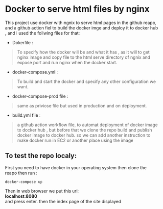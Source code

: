 # Docker to serve html files by nginx

This project use docker with ngnix to serve html pages in the github reapo, and a github action fiel to build the docker imge and deploy it to docker hub , and i used the follwing files for that:
  
- Dokerfile : 
    
>To specify how the docker will be and what it has , as it will to get nginx image and copy file to the html serve directory of ngnix and expose port and run nginx when the docker start.
  
- docker-compose.yml : 
   
>To build and start the docker and specify any other configuration we want.
  
- docker-compose-prod file :  
  
>same as priviose file but used in production and on deployment.
  
- build.yml file :  
  
>a github action workflow file, to automat deployment of docker image to docker hub , but before that we clone the repo build and publish docker image to docker hub. so we can add another instruction to make docker run in EC2 or another place using the image


## To test the repo localy:
  
First you need to have docker in your operating system then clone the reapo then run :  
```
docker-compose up
```
Then in web browser we put this url:  
**localhost:8080**  
and press enter. then the index page of the site displayed